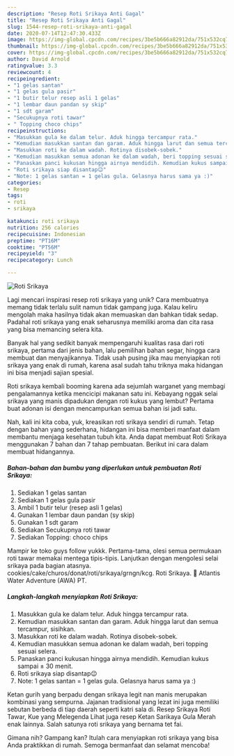 ```yaml
---
description: "Resep Roti Srikaya Anti Gagal"
title: "Resep Roti Srikaya Anti Gagal"
slug: 1544-resep-roti-srikaya-anti-gagal
date: 2020-07-14T12:47:30.433Z
image: https://img-global.cpcdn.com/recipes/3be5b666a82912da/751x532cq70/roti-srikaya-foto-resep-utama.jpg
thumbnail: https://img-global.cpcdn.com/recipes/3be5b666a82912da/751x532cq70/roti-srikaya-foto-resep-utama.jpg
cover: https://img-global.cpcdn.com/recipes/3be5b666a82912da/751x532cq70/roti-srikaya-foto-resep-utama.jpg
author: David Arnold
ratingvalue: 3.3
reviewcount: 4
recipeingredient:
- "1 gelas santan"
- "1 gelas gula pasir"
- "1 butir telur resep asli 1 gelas"
- "1 lembar daun pandan sy skip"
- "1 sdt garam"
- "Secukupnya roti tawar"
- " Topping choco chips"
recipeinstructions:
- "Masukkan gula ke dalam telur. Aduk hingga tercampur rata."
- "Kemudian masukkan santan dan garam. Aduk hingga larut dan semua tercampur, sisihkan."
- "Masukkan roti ke dalam wadah. Rotinya disobek-sobek."
- "Kemudian masukkan semua adonan ke dalam wadah, beri topping sesuai selera."
- "Panaskan panci kukusan hingga airnya mendidih. Kemudian kukus sampai ± 30 menit."
- "Roti srikaya siap disantap😉"
- "Note: 1 gelas santan = 1 gelas gula. Gelasnya harus sama ya :)"
categories:
- Resep
tags:
- roti
- srikaya

katakunci: roti srikaya 
nutrition: 256 calories
recipecuisine: Indonesian
preptime: "PT16M"
cooktime: "PT56M"
recipeyield: "3"
recipecategory: Lunch

---
```



![Roti Srikaya](https://img-global.cpcdn.com/recipes/3be5b666a82912da/751x532cq70/roti-srikaya-foto-resep-utama.jpg)

Lagi mencari inspirasi resep roti srikaya yang unik? Cara membuatnya memang tidak terlalu sulit namun tidak gampang juga. Kalau keliru mengolah maka hasilnya tidak akan memuaskan dan bahkan tidak sedap. Padahal roti srikaya yang enak seharusnya memiliki aroma dan cita rasa yang bisa memancing selera kita.

Banyak hal yang sedikit banyak mempengaruhi kualitas rasa dari roti srikaya, pertama dari jenis bahan, lalu pemilihan bahan segar, hingga cara membuat dan menyajikannya. Tidak usah pusing jika mau menyiapkan roti srikaya yang enak di rumah, karena asal sudah tahu triknya maka hidangan ini bisa menjadi sajian spesial.

Roti srikaya kembali booming karena ada sejumlah warganet yang membagi pengalamannya ketika mencicipi makanan satu ini. Kebayang nggak selai srikaya yang manis dipadukan dengan roti kukus yang lembut? Pertama buat adonan isi dengan mencampurkan semua bahan isi jadi satu.


Nah, kali ini kita coba, yuk, kreasikan roti srikaya sendiri di rumah. Tetap dengan bahan yang sederhana, hidangan ini bisa memberi manfaat dalam membantu menjaga kesehatan tubuh kita. Anda dapat membuat Roti Srikaya menggunakan 7 bahan dan 7 tahap pembuatan. Berikut ini cara dalam membuat hidangannya.

<!--inarticleads1-->

##### Bahan-bahan dan bumbu yang diperlukan untuk pembuatan Roti Srikaya:

1. Sediakan 1 gelas santan
1. Sediakan 1 gelas gula pasir
1. Ambil 1 butir telur (resep asli 1 gelas)
1. Gunakan 1 lembar daun pandan (sy skip)
1. Gunakan 1 sdt garam
1. Sediakan Secukupnya roti tawar
1. Sediakan  Topping: choco chips


Mampir ke toko guys follow yukkk. Pertama-tama, olesi semua permukaan roti tawar memakai mentega tipis-tipis. Lanjutkan dengan mengolesi selai srikaya pada bagian atasnya. cookies/cake/churos/donat/roti/srikaya/grngn/kcg. Roti Srikaya.  Atlantis Water Adventure (AWA) PT. 

<!--inarticleads2-->

##### Langkah-langkah menyiapkan Roti Srikaya:

1. Masukkan gula ke dalam telur. Aduk hingga tercampur rata.
1. Kemudian masukkan santan dan garam. Aduk hingga larut dan semua tercampur, sisihkan.
1. Masukkan roti ke dalam wadah. Rotinya disobek-sobek.
1. Kemudian masukkan semua adonan ke dalam wadah, beri topping sesuai selera.
1. Panaskan panci kukusan hingga airnya mendidih. Kemudian kukus sampai ± 30 menit.
1. Roti srikaya siap disantap😉
1. Note: 1 gelas santan = 1 gelas gula. Gelasnya harus sama ya :)


Ketan gurih yang berpadu dengan srikaya legit nan manis merupakan kombinasi yang sempurna. Jajanan tradisional yang lezat ini juga memiliki sebutan berbeda di tiap daerah seperti katri sala di. Resep Srikaya Roti Tawar, Kue yang Melegenda Lihat juga resep Ketan Sarikaya Gula Merah enak lainnya. Salah satunya roti srikaya yang bernama tet fai. 

Gimana nih? Gampang kan? Itulah cara menyiapkan roti srikaya yang bisa Anda praktikkan di rumah. Semoga bermanfaat dan selamat mencoba!
